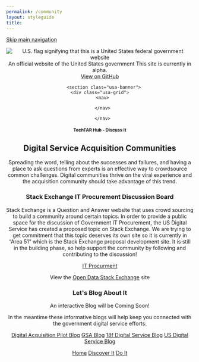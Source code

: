 ```yaml
---
permalink: /community
layout: styleguide
title: 
---
```



<link rel="stylesheet" href="http://jonmost.github.io/dist/css/main.css">
<link rel="stylesheet" href="http://jonmost.github.io/dist/css/google-fonts.css">
<script src="http://jonmost.github.io/dist/js/components.js"></script>

<a class="skipnav" href="#main-content">Skip main navigation</a>

<header role="banner">

  <div class="usa-disclaimer">
    <div class="usa-grid">
      <span class="usa-disclaimer-official">
        <img class="usa-flag_icon" alt="U.S. flag signifying that this is a United States federal government website" src="{{ site.baseurl }}/jonmost.github.io-V2/assets/img/us_flag_small.png">
        An official website of the United States government
      </span>
      <span class="usa-disclaimer-stage">This site is currently in alpha. </span>
    </div>
  </div>


  <section class="usa-banner">
    <div class="usa-grid">
      <nav>
        <a class="usa-banner-link-top" href="https://github.com/jonmost/jonmost.github.io">View on GitHub</a>
      </nav>
      <div class="usa-banner-content" id="main-content">
      
       <section class="usa-banner">
    <div class="usa-grid">
      <nav>
      
      </nav>
<section> <section class="usa-banner">
    <div class="usa-grid">
      <nav>
        
      </nav>
 <div class="usa-banner-content" id="main-content">
 <h1>TechFAR Hub - Discuss It</h1>
 
 <h2>Digital Service Acquisition Communities</h2>
Spreading the word, telling about the successes and failures, and having a place to ask questions from experts is an effective way to crowdsource common challenges. Digital communities thrive on the viral experience and the acquisition community should take advantage of this trend. 

<p></p>

  <h3>Stack Exchange IT Procurement Discussion Board</h3>
Stack Exchange is a Question and Answer website that uses crowd sourcing to build a community around certain topics. In order to provide a public space for the discussion of Government IT Procurement, the US Digital Service has created a proposed topic on Stack Exchange. We are trying to get commitment that this topic deserves its own site so it is currently in “Area 51” which is the Stack Exchange proposal development site. It is still in the building phase, so help support the community by following and contributing to the discussion!

<p></p>
<a href="http://area51.stackexchange.com/proposals/95077/digital-service-acquisitions?referrer=iNHbk2AgvcNzGkfgmq2BHw2" target="_blank">IT Procurment</a> 
<p></p>
View the <a href="http://opendata.stackexchange.com/" target="blank">Open Data Stack Exchange</a> site
<p></p>


  <h3>Let's Blog About It</h3>
<p>An interactive Blog will be Coming Soon!</p>

<p>In the meantime these informative blogs will help keep you connected with the government digital service efforts:</p>
 <div class="button_wrapper">
    <a class="usa-button-primary-alt usa-button-active" type="button" href="https://digitalacquisitionpilot.wordpress.com/">Digital Acquisition Pilot Blog</a>
    <a class="usa-button-primary-alt usa-button-active" type="button" href="http://gsablogs.gsa.gov/gsablog/">GSA Blog</a>
    <a class="usa-button-primary-alt usa-button-active" type="button" href="https://18f.gsa.gov/blog/">18f Digital Service Blog</a>
    <a class="usa-button-primary-alt usa-button-active" type="button" href="https://medium.com/@USDigitalService 
DigitalGov.Gov">US Digital Service Blog</a>
     </div>


<p></p>  

 <div class="button_wrapper">
    <a class="usa-button-outline" type="button" href="http://jonmost.github.io">Home</a>
    <a class="usa-button-outline usa-button-active" type="button" href="http://jonmost.github.io/learn">Discover It</a>
    <a class="usa-button-outline usa-button-hover" type="button" href="http://jonmost.github.io/build">Do It</a>
     </div>

</section>
